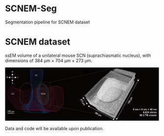 # SCNEM-Seg
Segmentation pipeline for SCNEM dataset

# SCNEM dataset
ssEM volume of a unilateral mouse SCN (suprachiasmatic nucleus), with dimensions of 384 μm × 704 μm × 273 μm. 

![image](https://github.com/MiRA-Han-Lab/SCNEM-Seg/blob/main/IMG/SCNEM%20.png)


Data and code will be available upon publication.


